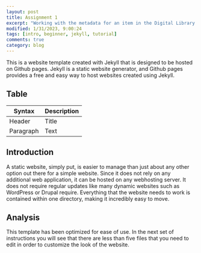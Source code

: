 ```yaml
---
layout: post
title: Assignment 1
excerpt: "Working with the metadata for an item in the Digital Library of the Middle East."
modified: 1/31/2023, 9:00:24
tags: [intro, beginner, jekyll, tutorial]
comments: true
category: blog
---
```



This is a website template created with Jekyll that is designed to be hosted on Github pages. Jekyll is a static website generator, and Github pages provides a free and easy way to host websites created using Jekyll.

## Table 
| Syntax | Description |
| ----------- | ----------- |
| Header | Title |
| Paragraph | Text |

## Introduction
A static website, simply put, is easier to manage than just about any other option out there for a simple website. Since it does not rely on any additional web application, it can be hosted on any webhosting server. It does not require regular updates like many dynamic websites such as WordPress or Drupal require. Everything that the website needs to work is contained within one directory, making it incredibly easy to move.

## Analysis
This template has been optimized for ease of use. In the next set of instructions you will see that there are less than five files that you need to edit in order to customize the look of the website.
